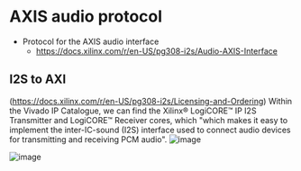 # AXIS audio protocol

* Protocol for the AXIS audio interface
  * https://docs.xilinx.com/r/en-US/pg308-i2s/Audio-AXIS-Interface

## I2S to AXI
(https://docs.xilinx.com/r/en-US/pg308-i2s/Licensing-and-Ordering)
Within the Vivado IP Catalogue, we can find the Xilinx® LogiCORE™ IP I2S Transmitter and LogiCORE™ Receiver cores, which "which makes it easy to implement the inter-IC-sound (I2S) interface used to connect audio devices for transmitting and receiving PCM audio".
![image](https://github.com/alex-florescu/CS351/assets/97969710/584468a7-2673-4c39-bd14-4665e75002b1)

![image](https://github.com/alex-florescu/CS351/assets/97969710/5b21de8e-447e-4ef1-9e95-4b57452969b8)

